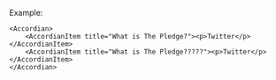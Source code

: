 Example:

	<Accordian>
		<AccordianItem title="What is The Pledge?"><p>Twitter</p></AccordianItem>
		<AccordianItem title="What is The Pledge?????"><p>Twitter</p></AccordianItem>
	</Accordian>
